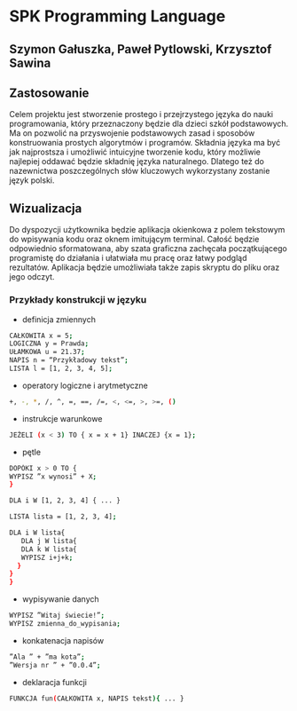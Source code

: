 # SPK Programming Language


## Szymon Gałuszka, Paweł Pytlowski, Krzysztof Sawina

## Zastosowanie
Celem projektu jest stworzenie prostego i przejrzystego języka do nauki programowania, który przeznaczony będzie dla dzieci szkół podstawowych. Ma on pozwolić na przyswojenie podstawowych zasad i sposobów konstruowania prostych algorytmów i programów. Składnia języka ma być jak najprostsza i umożliwić intuicyjne tworzenie kodu, który możliwie najlepiej oddawać będzie składnię języka naturalnego. Dlatego też do nazewnictwa poszczególnych słów kluczowych wykorzystany zostanie język polski. 

## Wizualizacja
Do dyspozycji użytkownika będzie aplikacja okienkowa z polem tekstowym do wpisywania kodu oraz oknem imitującym terminal. Całość będzie odpowiednio sformatowana, aby szata graficzna zachęcała początkującego programistę do działania i ułatwiała mu pracę oraz łatwy podgląd rezultatów. Aplikacja będzie umożliwiała także zapis skryptu do pliku oraz jego odczyt.

### Przykłady konstrukcji w języku
- definicja zmiennych
 ```sh
CAŁKOWITA x = 5;
LOGICZNA y = Prawda;
UŁAMKOWA u = 21.37;
NAPIS n = “Przykładowy tekst”;
LISTA l = [1, 2, 3, 4, 5];
```
- operatory logiczne i arytmetyczne
 ```sh
+, -, *, /, ^, =, ==, /=, <, <=, >, >=, () 
```
- instrukcje warunkowe
 ```sh
JEŻELI (x < 3) TO { x = x + 1} INACZEJ {x = 1};
```
- pętle
 ```sh
DOPÓKI x > 0 TO {
WYPISZ ”x wynosi” + X;
}

DLA i W [1, 2, 3, 4] { ... }

LISTA lista = [1, 2, 3, 4];

DLA i W lista{
	DLA j W lista{
	DLA k W lista{
	WYPISZ i+j+k;
   }
 }
}
```
- wypisywanie danych
 ```sh
WYPISZ ”Witaj świecie!”;
WYPISZ zmienna_do_wypisania;
```
- konkatenacja napisów
 ```sh
”Ala ” + ”ma kota”;
”Wersja nr ” + ”0.0.4”;
```

- deklaracja funkcji
 ```sh
FUNKCJA fun(CAŁKOWITA x, NAPIS tekst){ ... }
```
